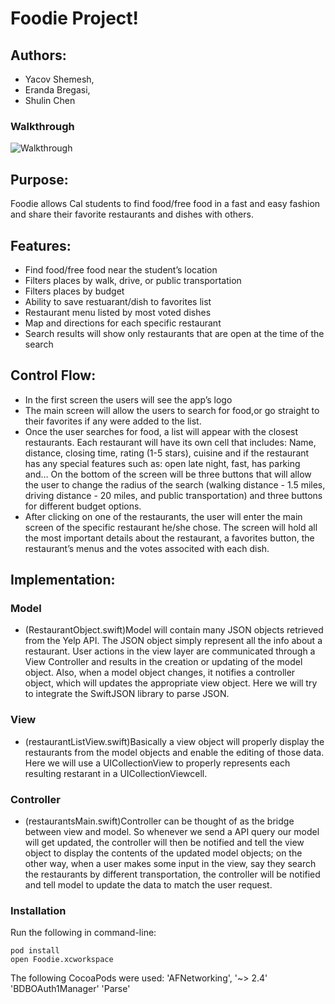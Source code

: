 # Foodie Project!
## Authors: 
- Yacov Shemesh,
- Eranda Bregasi, 
- Shulin Chen

### Walkthrough

![Walkthrough](foodie.gif)

## Purpose: 
Foodie allows Cal students to find food/free food in a fast and easy fashion and share their favorite restaurants and dishes with others.

## Features:
- Find food/free food near the student’s location
- Filters places by walk, drive, or public transportation
- Filters places by budget
- Ability to save restuarant/dish to favorites list
- Restaurant menu listed by most voted dishes
- Map and directions for each specific restaurant
- Search results will show only restaurants that are open at the time of the search

## Control Flow:
- In the first screen the users will see the app’s logo 
- The main screen will allow the users to search for food,or go straight to their favorites if any were added to the list.
- Once the user searches for food, a list will appear with the closest restaurants. Each restaurant will have its own cell that includes: Name, distance, closing time, rating (1-5 stars), cuisine and if the restaurant has any special features such as: open late night, fast, has parking and… On the bottom of the screen will be three buttons that will allow the user to change the radius of the search (walking distance - 1.5 miles, driving distance - 20 miles, and public transportation) and three buttons for different budget options.
- After clicking on one of the restaurants, the user will enter the main screen of the specific restaurant he/she chose. The screen will hold all the most important details about the restaurant, a favorites button, the restaurant’s menus and the votes associted with each dish.

## Implementation:

### Model
  
   - (RestaurantObject.swift)Model will contain many JSON objects retrieved from the Yelp API. The JSON object simply represent all the info about a restaurant. User actions in the view layer are communicated through a View Controller and results in the creation or updating of the model object. Also, when a model object changes, it notifies a controller object, which will updates the appropriate view object. Here we will try to integrate the SwiftJSON library to parse JSON.

### View
   - (restaurantListView.swift)Basically a view object will properly display the restaurants from the model objects and enable the editing of those data. Here we will use  a UICollectionView to properly represents each resulting restarant in a UICollectionViewcell. 

### Controller
-  (restaurantsMain.swift)Controller can be thought of as the bridge between view and model. So whenever we send a API query our model will get updated, the controller will then be notified and tell the view object to display the contents of the updated model objects; on the other way, when a user makes some input in the view, say they search the restaurants by different transportation, the controller will be notified and tell model to update the data to match the user request.


### Installation

Run the following in command-line:

```
pod install
open Foodie.xcworkspace
```
    
The following CocoaPods were used:
'AFNetworking', '~> 2.4'
'BDBOAuth1Manager'
'Parse'
